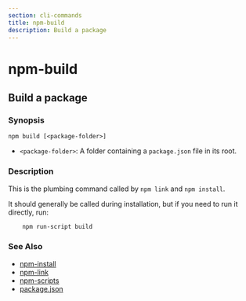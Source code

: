 ```yaml
---
section: cli-commands 
title: npm-build
description: Build a package
---
```


# npm-build

## Build a package

### Synopsis
```shell
npm build [<package-folder>]
```

* `<package-folder>`:
  A folder containing a `package.json` file in its root.

### Description

This is the plumbing command called by `npm link` and `npm install`.

It should generally be called during installation, but if you need to run it
directly, run:
```bash
    npm run-script build
```

### See Also

* [npm-install](/cli-commands/npm-install)
* [npm-link](/cli-commands/npm-link)
* [npm-scripts](/using-npm/scripts)
* [package.json](/configuring-npm/package-json)

